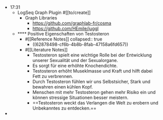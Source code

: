 - 17:31
	- LogSeq Graph Plugin #[[to/create]]
		- Graph Libraries
			- https://github.com/graphlab-fr/cosma
			- https://github.com/HEmile/juggl
	- **** Positive Eigenschaften von Testosteron
		- #[[Reference Notes]]
		  collapsed:: true
			- ((62878498-cf6b-4b8b-8fab-47158a6fd657))
		- #[[Literature Notes]]
			- Testosteron spielt eine wichtige Rolle bei der Entwicklung unserer Sexualität und der Sexualorgane.
			- Es sorgt für eine erhöhte Knochendichte.
			- Testosteron erhöht Museklmasse und Kraft und hilft dabei Fett zu verbrennen.
			- Durch Testosteron fühlen wir uns Selbstsicher, Stark und bewahren einen kühlen Kopf.
			- Menschen mit mehr Testosteron gehen mehr Risiko ein und können stressige Situationen besser meistern.
			- ==Testosteron weckt das Verlangen die Welt zu erobern und Unbekanntes zu entdecken.==
-